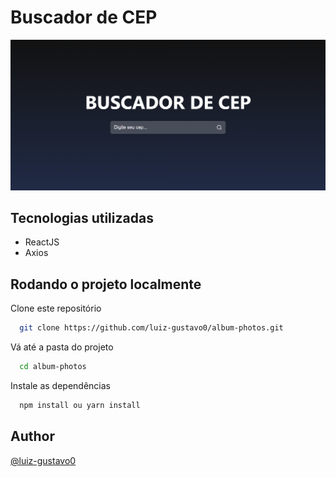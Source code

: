 # Buscador de CEP

![Imagem](./src/img/home.png)

## Tecnologias utilizadas

- ReactJS
- Axios

## Rodando o projeto localmente

Clone este repositório

```bash
  git clone https://github.com/luiz-gustavo0/album-photos.git
```

Vá até a pasta do projeto

```bash
  cd album-photos
```

Instale as dependências

```bash
  npm install ou yarn install
```

## Author

[@luiz-gustavo0](https://linkedin.com/in/luiz-gustavo0)
